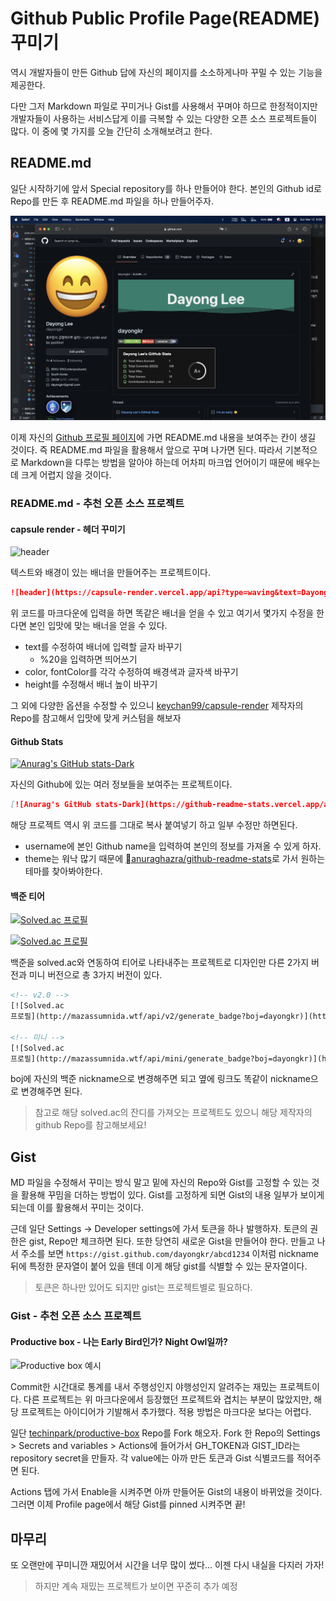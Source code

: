 # Github Public Profile Page(README) 꾸미기

역시 개발자들이 만든 Github 답에 자신의 페이지를 소소하게나마 꾸밀 수 있는 기능을 제공한다.

다만 그저 Markdown 파일로 꾸미거나 Gist를 사용해서 꾸며야 하므로 한정적이지만 개발자들이 사용하는 서비스답게 이를 극복할 수 있는 다양한 오픈 소스 프로젝트들이 많다. 이 중에 몇 가지를 오늘 간단히 소개해보려고 한다.

## README.md

일단 시작하기에 앞서 Special repository를 하나 만들어야 한다. 본인의 Github id로 Repo를 만든 후 README.md 파일을 하나 만들어주자.

![Readme 예시](./imgs/2023-03-12-20-09-08.png)

이제 자신의 [Github 프로필 페이지](https://github.com/dayongkr)에 가면 README.md 내용을 보여주는 칸이 생길 것이다. 즉 README.md 파일을 활용해서 앞으로 꾸며 나가면 된다. 따라서 기본적으로 Markdown을 다루는 방법을 알아야 하는데 어차피 마크업 언어이기 때문에 배우는데 크게 어렵지 않을 것이다.

### README.md - 추천 오픈 소스 프로젝트

#### capsule render - 헤더 꾸미기

![header](https://capsule-render.vercel.app/api?type=waving&text=Dayong%20Lee&animation=fadeIn&fontColor=eee&height=200&color=1abc9c)

텍스트와 배경이 있는 배너을 만들어주는 프로젝트이다.

``` markdown
![header](https://capsule-render.vercel.app/api?type=waving&text=Dayong%20Lee&animation=fadeIn&fontColor=eee&height=200&color=1abc9c)
```

위 코드를 마크다운에 입력을 하면 똑같은 배너을 얻을 수 있고 여기서 몇가지 수정을 한다면 본인 입맛에 맞는 배너을 얻을 수 있다.

- text를 수정하여 배너에 입력할 글자 바꾸기
  - %20을 입력하면 띄어쓰기
- color, fontColor를 각각 수정하여 배경색과 글자색 바꾸기
- height를 수정해서 배너 높이 바꾸기

그 외에 다양한 옵션을 수정할 수 있으니 [keychan99/capsule-render](https://github.com/kyechan99/capsule-render) 제작자의 Repo를 참고해서 입맛에 맞게 커스텀을 해보자

#### Github Stats

[![Anurag's GitHub stats-Dark](https://github-readme-stats.vercel.app/api?username=dayongkr&show_icons=true&theme=dark)](https://github.com/anuraghazra/github-readme-stats#gh-dark-mode-only)

자신의 Github에 있는 여러 정보들을 보여주는 프로젝트이다.

``` markdown
[![Anurag's GitHub stats-Dark](https://github-readme-stats.vercel.app/api?username=dayongkr&show_icons=true&theme=dark)](https://github.com/anuraghazra/github-readme-stats#gh-dark-mode-only)
```

해당 프로젝트 역시 위 코드를 그대로 복사 붙여넣기 하고 일부 수정만 하면된다.

- username에 본인 Github name을 입력하여 본인의 정보를 가져올 수 있게 하자.
- theme는 워낙 많기 때문에 [anuraghazra/github-readme-stats](https://github.com/anuraghazra/github-readme-stats)로 가서 원하는 테마를 찾아봐야한다.

#### 백준 티어

[![Solved.ac
프로필](http://mazassumnida.wtf/api/v2/generate_badge?boj=dayongkr)](https://solved.ac/dayongkr)

[![Solved.ac
프로필](http://mazassumnida.wtf/api/mini/generate_badge?boj=dayongkr)](https://solved.ac/dayongkr)

백준을 solved.ac와 연동하여 티어로 나타내주는 프로젝트로 디자인만 다른 2가지 버전과 미니 버전으로 총 3가지 버전이 있다.

``` markdown
<!-- v2.0 -->
[![Solved.ac
프로필](http://mazassumnida.wtf/api/v2/generate_badge?boj=dayongkr)](https://solved.ac/dayongkr)

<!-- 미니 -->
[![Solved.ac
프로필](http://mazassumnida.wtf/api/mini/generate_badge?boj=dayongkr)](https://solved.ac/dayongkr)
```

boj에 자신의 백준 nickname으로 변경해주면 되고 옆에 링크도 똑같이 nickname으로 변경해주면 된다.

> 참고로 해당 solved.ac의 잔디를 가져오는 프로젝트도 있으니 해당 제작자의 github Repo를 참고해보세요!

## Gist

MD 파일을 수정해서 꾸미는 방식 말고 밑에 자신의 Repo와 Gist를 고정할 수 있는 것을 활용해 꾸밈을 더하는 방법이 있다. Gist를 고정하게 되면 Gist의 내용 일부가 보이게 되는데 이를 활용해서 꾸미는 것이다.

근데 일단 Settings -> Developer settings에 가서 토큰을 하나 발행하자. 토큰의 권한은 gist, Repo만 체크하면 된다. 또한 당연히 새로운 Gist을 만들어야 한다. 만들고 나서 주소를 보면 `https://gist.github.com/dayongkr/abcd1234` 이처럼 nickname 뒤에 특정한 문자열이 붙어 있을 텐데 이게 해당 gist를 식별할 수 있는 문자열이다.

> 토큰은 하나만 있어도 되지만 gist는 프로젝트별로 필요하다.

### Gist - 추천 오픈 소스 프로젝트

#### Productive box - 나는 Early Bird인가? Night Owl일까?

![Productive box 예시](https://user-images.githubusercontent.com/25841814/79395484-5081ae80-7fac-11ea-9e27-ac91472e31dd.png)

Commit한 시간대로 통계를 내서 주행성인지 야행성인지 알려주는 재밌는 프로젝트이다. 다른 프로젝트는 위 마크다운에서 등장했던 프로젝트와 겹치는 부분이 많았지만, 해당 프로젝트는 아이디어가 기발해서 추가했다. 적용 방법은 마크다운 보다는 어렵다.

일단 [techinpark/productive-box](https://github.com/techinpark/productive-box) Repo를 Fork 해오자. Fork 한 Repo의 Settings > Secrets and variables > Actions에 들어가서 GH_TOKEN과 GIST_ID라는 repository secret을 만들자. 각 value에는 아까 만든 토큰과 Gist 식별코드를 적어주면 된다.

Actions 탭에 가서 Enable을 시켜주면 아까 만들어둔 Gist의 내용이 바뀌었을 것이다. 그러면 이제 Profile page에서 해당 Gist를 pinned 시켜주면 끝!

## 마무리

또 오랜만에 꾸미니깐 재밌어서 시간을 너무 많이 썼다... 이젠 다시 내실을 다지러 가자!

> 하지만 계속 재밌는 프로젝트가 보이면 꾸준히 추가 예정
